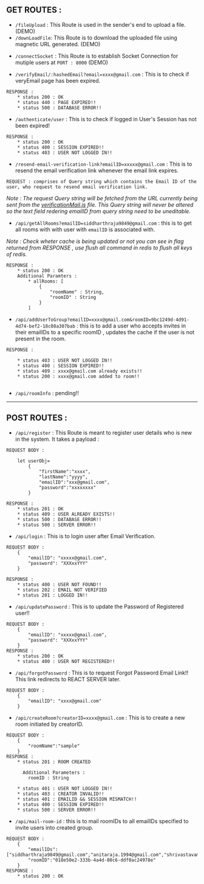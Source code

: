 ## GET ROUTES :

- `/fileUpload` : This Route is used in the sender's end to upload a file. (DEMO)
- `/downLoadFile`: This Route is to download the uploaded file using magnetic URL generated. (DEMO)

* `/connectSocket` : This Route is to establish Socket Connection for mutiple users at `PORT : 8000` (DEMO)

* `/verifyEmail/:hashedEmail?email=xxxx@gmail.com` : This is to check if veryEmail page has been expired.

```
RESPONSE :
    * status 200 : OK
    * status 440 : PAGE EXPIRED!!
    * status 500 : DATABASE ERROR!!
```

- `/authenticate/user` : This is to check if logged in User's Session has not been expired!

```
RESPONSE :
    * status 200 : OK
    * status 400 : SESSION EXPIRED!!
    * status 403 : USER NOT LOGGED IN!!
```

* `/resend-email-verification-link?emailID=xxxxx@gmail.com` :  This is to resend the email verification link whenever the email link expires.

```
REQUEST : comprises of Query string which contains the Email ID of the user, who request to resend email verification link. 
```
*Note : The request Query string will be fetched from the URL currently being sent from the [verificationMail.js](../server/email/verificationMail.js) file. This Query string will never be altered so the text field redering emailID from query string need to be uneditable.*

* `/api/getAllRooms?emailID=siddharthraja9849@gmail.com` : this is to get all rooms with with user with `emailID` is associated with.

*Note : Check wheter cache is being updated or not you can see in flag returned from RESPONSE , use flush all command in redis to flush all keys of redis.* 

```
RESPONSE :
    * status 200 : OK
    Additional Paramters :
        * allRooms: [
            {
                "roomName" : String,
                "roomID" : String
            }
        ]
```

* `/api/addUserToGroup?emailID=xxxx@gmail.com&roomID=9bc1249d-4d91-4d74-bef2-18c08a307bab` : this is to add a user who accepts invites in their emailIDs to a specific roomID , updates the cache if the user is not present in the room.

```
RESPONSE :

    * status 403 : USER NOT LOGGED IN!!
    * status 400 : SESSION EXPIRED!!
    * status 409 : xxxx@gmail.com already exists!! 
    * status 200 : xxxx@gmail.com added to room!!


```

* `/api/roomInfo` : pending!!



***

## POST ROUTES :

- `/api/register` : This Route is meant to register user details who is new in the system. It takes a payload :

```
REQUEST BODY :

    let userObj=
        {
            "firstName":"xxxx",
            "lastName":"yyyy",
            "emailID":"xxx@gmail.com",
            "password":"xxxxxxxx"
        }

RESPONSE :
    * status 201 : OK
    * status 409 : USER ALREADY EXISTS!!
    * status 500 : DATABASE ERROR!!
    * status 500 : SERVER ERROR!!
```

- `/api/login` : This is to login user after Email Verification.

```
REQUEST BODY :
    {
        "emailID": "xxxxx@gmail.com",
        "password": "XXXxxYYY"
    }

RESPONSE :
    * status 400 : USER NOT FOUND!!
    * status 202 : EMAIL NOT VERIFIED
    * status 201 : LOGGED IN!!
```

* `/api/updatePassword` : This is to update the Password of Registered user!!
```
REQUEST BODY :
    {
        "emailID": "xxxxx@gmail.com",
        "password": "XXXxxYYY"
    }
RESPONSE :
    * status 200 : OK
    * status 400 : USER NOT REGISTERED!!    
```

* `/api/forgotPassword` : This is to request Forgot Password Email Link!! This link redirects to REACT SERVER later.
```
REQUEST BODY :
    {
        "emailID": "xxxx@gmail.com"
    }
```
* `/api/createRoom?creatorID=xxxx@gmail.com` : This is to create a new room initiated by creatorID.
```
REQUEST BODY :
    {
        "roomName":"sample"
    }
RESPONSE :
    * status 201 : ROOM CREATED 
      
      Additional Parameters : 
        roomID : String
    
    * status 401 : USER NOT LOGGED IN!!
    * status 403 : CREATOR INVALID!!
    * status 401 : EMAILID && SESSION MISMATCH!!
    * status 400 : SESSION EXPIRED!!
    * status 500 : SERVER ERROR!!
```
* `/api/mail-room-id` : this is to mail roomIDs to all emailIDs specified to invite users into created group.
```
REQUEST BODY : 
    {
        "emailIDs":["siddharthraja9849@gmail.com","anitaraja.1994@gmail.com","shrivastavaman171@gmail.com","avengeramulya@gmail.com"],
        "roomID":"018e50e2-333b-4a4d-80c6-ddf0ac24978e"
    }
RESPONSE :  
    * status 200 : OK
```


